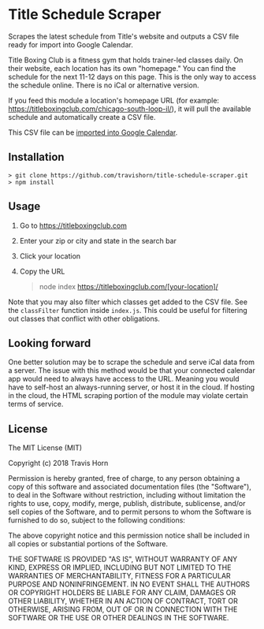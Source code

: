 # Title Schedule Scraper

Scrapes the latest schedule from Title's website and outputs a CSV file ready for import into Google
Calendar.

Title Boxing Club is a fitness gym that holds trainer-led classes daily. On their website, each
location has its own "homepage." You can find the schedule for the next 11-12 days on this page.
This is the only way to access the schedule online. There is no iCal or alternative version.

If you feed this module a location's homepage URL (for example:
https://titleboxingclub.com/chicago-south-loop-il/), it will pull the available schedule and
automatically create a CSV file.

This CSV file can be [imported into Google
Calendar](https://support.google.com/calendar/answer/37118?hl=en).

## Installation

    > git clone https://github.com/travishorn/title-schedule-scraper.git
    > npm install

## Usage

1. Go to https://titleboxingclub.com
2. Enter your zip or city and state in the search bar
3. Click your location
4. Copy the URL

    > node index https://titleboxingclub.com/[your-location]/

Note that you may also filter which classes get added to the CSV file. See the `classFilter`
function inside `index.js`. This could be useful for filtering out classes that conflict with other
obligations.

## Looking forward

One better solution may be to scrape the schedule and serve iCal data from a server. The issue with
this method would be that your connected calendar app would need to always have access to the URL.
Meaning you would have to self-host an always-running server, or host it in the cloud. If hosting in
the cloud, the HTML scraping portion of the module may violate certain terms of service.

## License

The MIT License (MIT)

Copyright (c) 2018 Travis Horn

Permission is hereby granted, free of charge, to any person obtaining a copy of this software and
associated documentation files (the "Software"), to deal in the Software without restriction,
including without limitation the rights to use, copy, modify, merge, publish, distribute,
sublicense, and/or sell copies of the Software, and to permit persons to whom the Software is
furnished to do so, subject to the following conditions:

The above copyright notice and this permission notice shall be included in all copies or substantial
portions of the Software.

THE SOFTWARE IS PROVIDED "AS IS", WITHOUT WARRANTY OF ANY KIND, EXPRESS OR IMPLIED, INCLUDING BUT
NOT LIMITED TO THE WARRANTIES OF MERCHANTABILITY, FITNESS FOR A PARTICULAR PURPOSE AND
NONINFRINGEMENT. IN NO EVENT SHALL THE AUTHORS OR COPYRIGHT HOLDERS BE LIABLE FOR ANY CLAIM, DAMAGES
OR OTHER LIABILITY, WHETHER IN AN ACTION OF CONTRACT, TORT OR OTHERWISE, ARISING FROM, OUT OF OR IN
CONNECTION WITH THE SOFTWARE OR THE USE OR OTHER DEALINGS IN THE SOFTWARE.
